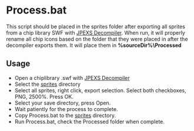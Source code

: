 # Process.bat
This script should be placed in the sprites folder after exporting all sprites from a chip library SWF with [JPEXS Decompiler](https://github.com/jindrapetrik/jpexs-decompiler). When run, it will properly rename all chip icons based on the folder that they were placed in after the decompiler exports them.  It will place them in **%sourceDir%\Processed** 
## Usage
- Open a chiplibrary .swf with [JPEXS Decompiler](https://github.com/jindrapetrik/jpexs-decompiler)
- Select the <ins>sprites</ins> directory
- Select all sprites, right click, export selection.  Select both checkboxes, PNG, 2500%.  Press OK.
- Select your save directory, press Open.
- Wait patiently for the process to complete.
- Copy Process.bat to the <ins>sprites</ins> directory.
- Run Process.bat, check the Processed folder when complete.
